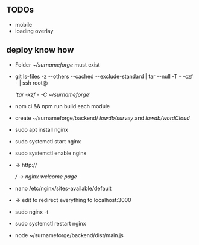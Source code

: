 ## TODOs

- mobile
- loading overlay


## deploy know how

- Folder _~/surnameforge_ must exist

- git ls-files -z --others --cached --exclude-standard | tar --null -T - -czf - | ssh root@<address> 'tar -xzf - -C ~/surnameforge'
- npm ci && npm run build each module
- create ~/surnameforge/backend/ _lowdb/survey_ and _lowdb/wordCloud_

- sudo apt install nginx
- sudo systemctl start nginx
- sudo systemctl enable nginx
- -> http://<address>/ -> nginx welcome page

- nano /etc/nginx/sites-available/default
- -> edit to redirect everything to localhost:3000
- sudo nginx -t
- sudo systemctl restart nginx

- node ~/surnameforge/backend/dist/main.js
